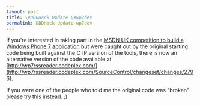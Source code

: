 ```yaml
---
layout: post
title: \#DDDHack Update \#wp7dev
permalink: DDDHack-Update-wp7dev
---
```


If you're interested in taking part in the [MSDN UK competition to build a Windows Phone 7 application](http://blog.mrlacey.co.uk/2011/02/wp7dev-dddhack-competition.html) but were caught out by the original starting code being built against the CTP version of the tools, there is now an alternative version of the code available at [http://wp7rssreader.codeplex.com/](http://wp7rssreader.codeplex.com/SourceControl/changeset/changes/2796).

If you were one of the people who told me the original code was "broken" please try this instead. ;)
